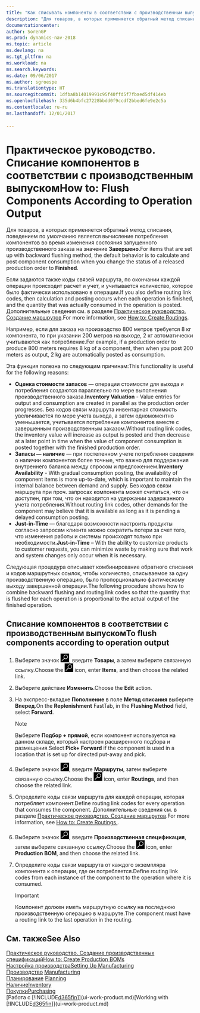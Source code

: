 ```yaml
---
title: "Как списывать компоненты в соответствии с производственным выпуском"
description: "Для товаров, в которых применяется обратный метод списания, поведением по умолчанию является вычисление потребления компонентов во время изменения состояния запущенного производственного заказа на значение **Завершено**. Дополнительные сведения см. в разделе Метод списания."
documentationcenter: 
author: SorenGP
ms.prod: dynamics-nav-2018
ms.topic: article
ms.devlang: na
ms.tgt_pltfrm: na
ms.workload: na
ms.search.keywords: 
ms.date: 09/06/2017
ms.author: sgroespe
ms.translationtype: HT
ms.sourcegitcommit: 1dfba8b14019991c95f40ffd5f7fbaed5df414eb
ms.openlocfilehash: 335d6b4bfc27228bbdd0f9ccdf2bbed6fe9e2c5a
ms.contentlocale: ru-ru
ms.lasthandoff: 12/01/2017

---
```

# <a name="how-to-flush-components-according-to-operation-output"></a><span data-ttu-id="de3ff-104">Практическое руководство. Списание компонентов в соответствии с производственным выпуском</span><span class="sxs-lookup"><span data-stu-id="de3ff-104">How to: Flush Components According to Operation Output</span></span>
<span data-ttu-id="de3ff-105">Для товаров, в которых применяется обратный метод списания, поведением по умолчанию является вычисление потребления компонентов во время изменения состояния запущенного производственного заказа на значение **Завершено**.</span><span class="sxs-lookup"><span data-stu-id="de3ff-105">For items that are set up with backward flushing method, the default behavior is to calculate and post component consumption when you change the status of a released production order to **Finished**.</span></span>  

<span data-ttu-id="de3ff-106">Если задаются также коды связей маршрута, по окончании каждой операции происходит расчет и учет, и учитывается количество, которое было фактически использовано в операции.</span><span class="sxs-lookup"><span data-stu-id="de3ff-106">If you also define routing link codes, then calculation and posting occurs when each operation is finished, and the quantity that was actually consumed in the operation is posted.</span></span> <span data-ttu-id="de3ff-107">Дополнительные сведения см. в разделе [Практическое руководство. Создание маршрутов](production-how-to-create-routings.md).</span><span class="sxs-lookup"><span data-stu-id="de3ff-107">For more information, see [How to: Create Routings](production-how-to-create-routings.md).</span></span>  

<span data-ttu-id="de3ff-108">Например, если для заказа на производство 800 метров требуется 8 кг компонента, то при указании 200 метров на выходе, 2 кг автоматически учитываются как потребление.</span><span class="sxs-lookup"><span data-stu-id="de3ff-108">For example, if a production order to produce 800 meters requires 8 kg of a component, then when you post 200 meters as output, 2 kg are automatically posted as consumption.</span></span>  

<span data-ttu-id="de3ff-109">Эта функция полезна по следующим причинам:</span><span class="sxs-lookup"><span data-stu-id="de3ff-109">This functionality is useful for the following reasons:</span></span>  

-   <span data-ttu-id="de3ff-110">**Оценка стоимости запасов** — операции стоимости для выхода и потребления создаются параллельно по мере выполнения производственного заказа.</span><span class="sxs-lookup"><span data-stu-id="de3ff-110">**Inventory Valuation** - Value entries for output and consumption are created in parallel as the production order progresses.</span></span> <span data-ttu-id="de3ff-111">Без кодов связи маршрута инвентарная стоимость увеличивается по мере учета выхода, а затем одномоментно уменьшается, учитывается потребление компонентов вместе с завершенным производственным заказом.</span><span class="sxs-lookup"><span data-stu-id="de3ff-111">Without routing link codes, the inventory value will increase as output is posted and then decrease at a later point in time when the value of component consumption is posted together with the finished production order.</span></span>  
-   <span data-ttu-id="de3ff-112">**Запасы — наличие** — при постепенном учете потребления сведения о наличии компонентов более точные, что важно для поддержания внутреннего баланса между спросом и предложением.</span><span class="sxs-lookup"><span data-stu-id="de3ff-112">**Inventory Availability** - With gradual consumption posting, the availability of component items is more up-to-date, which is important to maintain the internal balance between demand and supply.</span></span> <span data-ttu-id="de3ff-113">Без кодов связи маршрута при проч. запросах компонента может считаться, что он доступен, при том, что он находится на удержании задержанного учета потребления.</span><span class="sxs-lookup"><span data-stu-id="de3ff-113">Without routing link codes, other demands for the component may believe that it is available as long as it is pending a delayed consumption posting.</span></span>  
-   <span data-ttu-id="de3ff-114">**Just-in-Time** — благодаря возможности настроить продукты согласно запросам клиента можно сократить потери за счет того, что изменения работы и системы происходят только при необходимости.</span><span class="sxs-lookup"><span data-stu-id="de3ff-114">**Just-in-Time** – With the ability to customize products to customer requests, you can minimize waste by making sure that work and system changes only occur when it is necessary.</span></span>  

<span data-ttu-id="de3ff-115">Следующая процедура описывает комбинирование обратного списания и кодов маршрутных ссылок, чтобы количество, списываемое за одну производственную операцию, было пропорционально фактическому выходу завершенной операции.</span><span class="sxs-lookup"><span data-stu-id="de3ff-115">The following procedure shows how to combine backward flushing and routing link codes so that the quantity that is flushed for each operation is proportional to the actual output of the finished operation.</span></span>  

## <a name="to-flush-components-according-to-operation-output"></a><span data-ttu-id="de3ff-116">Списание компонентов в соответствии с производственным выпуском</span><span class="sxs-lookup"><span data-stu-id="de3ff-116">To flush components according to operation output</span></span>  
1.  <span data-ttu-id="de3ff-117">Выберите значок ![Поиск страницы или отчета](media/ui-search/search_small.png "Значок поиска страницы или отчета"), введите **Товары**, а затем выберите связанную ссылку.</span><span class="sxs-lookup"><span data-stu-id="de3ff-117">Choose the ![Search for Page or Report](media/ui-search/search_small.png "Search for Page or Report icon") icon, enter **Items**, and then choose the related link.</span></span>  
2.  <span data-ttu-id="de3ff-118">Выберите действие **Изменить**.</span><span class="sxs-lookup"><span data-stu-id="de3ff-118">Choose the **Edit** action.</span></span>  
3.  <span data-ttu-id="de3ff-119">На экспресс-вкладке **Пополнение** в поле **Метод списания** выберите **Вперед**.</span><span class="sxs-lookup"><span data-stu-id="de3ff-119">On the **Replenishment** FastTab, in the **Flushing Method** field, select **Forward**.</span></span>  

    > [!NOTE]  
    >  <span data-ttu-id="de3ff-120">Выберите **Подбор + прямой**, если компонент используется на данном складе, который настроен расширенного подбора и размещения.</span><span class="sxs-lookup"><span data-stu-id="de3ff-120">Select **Pick+ Forward** if the component is used in a location that is set up for directed put-away and pick.</span></span>  

4.  <span data-ttu-id="de3ff-121">Выберите значок ![Поиск страницы или отчета](media/ui-search/search_small.png "Значок поиска страницы или отчета"), введите **Маршруты**, затем выберите связанную ссылку.</span><span class="sxs-lookup"><span data-stu-id="de3ff-121">Choose the ![Search for Page or Report](media/ui-search/search_small.png "Search for Page or Report icon") icon, enter **Routings**, and then choose the related link.</span></span>  
5.  <span data-ttu-id="de3ff-122">Определите коды связи маршрута для каждой операции, которая потребляет компонент.</span><span class="sxs-lookup"><span data-stu-id="de3ff-122">Define routing link codes for every operation that consumes the component.</span></span> <span data-ttu-id="de3ff-123">Дополнительные сведения см. в разделе [Практическое руководство. Создание маршрутов](production-how-to-create-routings.md).</span><span class="sxs-lookup"><span data-stu-id="de3ff-123">For more information, see [How to: Create Routings ](production-how-to-create-routings.md).</span></span>  
6.  <span data-ttu-id="de3ff-124">Выберите значок ![Поиск страницы или отчета](media/ui-search/search_small.png "Значок поиска страницы или отчета"), введите **Производственная спецификация**, затем выберите связанную ссылку.</span><span class="sxs-lookup"><span data-stu-id="de3ff-124">Choose the ![Search for Page or Report](media/ui-search/search_small.png "Search for Page or Report icon") icon, enter **Production BOM**, and then choose the related link.</span></span>  
7.  <span data-ttu-id="de3ff-125">Определите коды связи маршрута от каждого экземпляра компонента к операции, где он потребляется.</span><span class="sxs-lookup"><span data-stu-id="de3ff-125">Define routing link codes from each instance of the component to the operation where it is consumed.</span></span>

    > [!IMPORTANT]  
    >  <span data-ttu-id="de3ff-126">Компонент должен иметь маршрутную ссылку на последнюю производственную операцию в маршруте.</span><span class="sxs-lookup"><span data-stu-id="de3ff-126">The component must have a routing link to the last operation in the routing.</span></span>  

## <a name="see-also"></a><span data-ttu-id="de3ff-127">См. также</span><span class="sxs-lookup"><span data-stu-id="de3ff-127">See Also</span></span>  
[<span data-ttu-id="de3ff-128">Практическое руководство. Создание производственных спецификаций</span><span class="sxs-lookup"><span data-stu-id="de3ff-128">How to: Create Production BOMs</span></span>](production-how-to-create-production-boms.md)  
[<span data-ttu-id="de3ff-129">Настройка производства</span><span class="sxs-lookup"><span data-stu-id="de3ff-129">Setting Up Manufacturing</span></span>](production-configure-production-processes.md)  
<span data-ttu-id="de3ff-130">[Производство](production-manage-manufacturing.md)  </span><span class="sxs-lookup"><span data-stu-id="de3ff-130">[Manufacturing](production-manage-manufacturing.md)  </span></span>  
<span data-ttu-id="de3ff-131">[Планирование](production-planning.md) </span><span class="sxs-lookup"><span data-stu-id="de3ff-131">[Planning](production-planning.md) </span></span>  
[<span data-ttu-id="de3ff-132">Наличие</span><span class="sxs-lookup"><span data-stu-id="de3ff-132">Inventory</span></span>](inventory-manage-inventory.md)  
[<span data-ttu-id="de3ff-133">Покупки</span><span class="sxs-lookup"><span data-stu-id="de3ff-133">Purchasing</span></span>](purchasing-manage-purchasing.md)  
<span data-ttu-id="de3ff-134">[Работа с [!INCLUDE[d365fin](includes/d365fin_md.md)]](ui-work-product.md)</span><span class="sxs-lookup"><span data-stu-id="de3ff-134">[Working with [!INCLUDE[d365fin](includes/d365fin_md.md)]](ui-work-product.md)</span></span>

